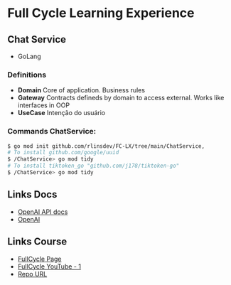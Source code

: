 # Full Cycle Learning Experience

## Chat Service
* GoLang

### Definitions
* **Domain** Core of application. Business rules
* **Gateway** Contracts defineds by domain to access external. Works like interfaces in OOP
* **UseCase** Intenção do usuário

### Commands ChatService:
```Bash
$ go mod init github.com/rlinsdev/FC-LX/tree/main/ChatService,
# To install github.com/google/uuid
$ /ChatService> go mod tidy
# To install tiktoken_go "github.com/j178/tiktoken-go" 
$ /ChatService> go mod tidy

```


## Links Docs
* [OpenAI API docs](https://platform.openai.com/docs/api-reference/introduction)
* [OpenAI](https://openai.com/)

## Links Course
* [FullCycle Page](https://fcexperience.fullcycle.com.br/evento/)
* [FullCycle YouTube - 1](https://www.youtube.com/watch?v=UugkE-OeE4E)
* [Repo URL](https://github.com/devfullcycle/fclx)


